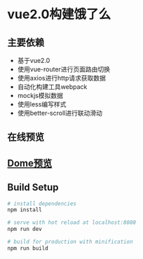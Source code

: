 # vue2.0构建饿了么

## 主要依赖
- 基于vue2.0
- 使用vue-router进行页面路由切换
- 使用axios进行http请求获取数据
- 自动化构建工具webpack
- mockjs模拟数据
- 使用less编写样式
- 使用better-scroll进行联动滑动

## 在线预览
[<h2>Dome预览</h2>](http://www.mo36.com/vue2.0-ele/dist/)
## Build Setup

``` bash
# install dependencies
npm install

# serve with hot reload at localhost:8080
npm run dev

# build for production with minification
npm run build

